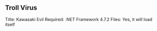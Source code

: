Troll Virus
--------------------
Title: Kawasaki Evil
Required: .NET Framework 4.7.2
Files: Yes, it will load itself
